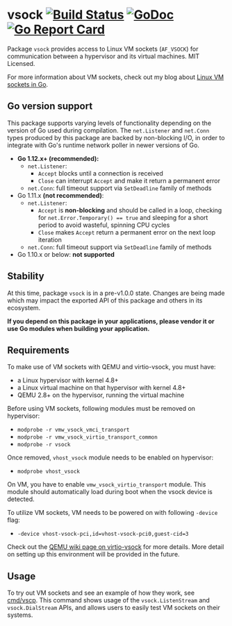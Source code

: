 # vsock [![Build Status](https://travis-ci.org/mdlayher/vsock.svg?branch=master)](https://travis-ci.org/mdlayher/vsock) [![GoDoc](https://godoc.org/github.com/mdlayher/vsock?status.svg)](https://godoc.org/github.com/mdlayher/vsock) [![Go Report Card](https://goreportcard.com/badge/github.com/mdlayher/vsock)](https://goreportcard.com/report/github.com/mdlayher/vsock)

Package `vsock` provides access to Linux VM sockets (`AF_VSOCK`) for
communication between a hypervisor and its virtual machines.  MIT Licensed.

For more information about VM sockets, check out my blog about
[Linux VM sockets in Go](https://medium.com/@mdlayher/linux-vm-sockets-in-go-ea11768e9e67).

## Go version support

This package supports varying levels of functionality depending on the version
of Go used during compilation. The `net.Listener` and `net.Conn` types produced
by this package are backed by non-blocking I/O, in order to integrate with Go's
runtime network poller in newer versions of Go.

- **Go 1.12.x+ (recommended):**
  - `net.Listener`:
    - `Accept` blocks until a connection is received
    - `Close` can interrupt `Accept` and make it return a permanent error
  - `net.Conn`: full timeout support via `SetDeadline` family of methods
- Go 1.11.x **(not recommended)**:
  - `net.Listener`:
    - `Accept` is **non-blocking** and should be called in a loop, checking for
      `net.Error.Temporary() == true` and sleeping for a short period to avoid
      wasteful, spinning CPU cycles
    - `Close` makes `Accept` return a permanent error on the next
      loop iteration
  - `net.Conn`: full timeout support via `SetDeadline` family of methods
- Go 1.10.x or below: **not supported**

## Stability

At this time, package `vsock` is in a pre-v1.0.0 state. Changes are being made
which may impact the exported API of this package and others in its ecosystem.

**If you depend on this package in your applications, please vendor it or use Go
modules when building your application.**

## Requirements

To make use of VM sockets with QEMU and virtio-vsock, you must have:

- a Linux hypervisor with kernel 4.8+
- a Linux virtual machine on that hypervisor with kernel 4.8+
- QEMU 2.8+ on the hypervisor, running the virtual machine

Before using VM sockets, following modules must be removed on hypervisor:

- `modprobe -r vmw_vsock_vmci_transport`
- `modprobe -r vmw_vsock_virtio_transport_common`
- `modprobe -r vsock`

Once removed, `vhost_vsock` module needs to be enabled on hypervisor:

- `modprobe vhost_vsock`

On VM, you have to enable `vmw_vsock_virtio_transport` module.  This module should automatically load during boot when the vsock device is detected.

To utilize VM sockets, VM needs to be powered on with following `-device` flag:

- `-device vhost-vsock-pci,id=vhost-vsock-pci0,guest-cid=3`

Check out the
[QEMU wiki page on virtio-vsock](http://wiki.qemu-project.org/Features/VirtioVsock)
for more details.  More detail on setting up this environment will be provided
in the future.

## Usage

To try out VM sockets and see an example of how they work, see
[cmd/vscp](https://github.com/mdlayher/vsock/tree/master/cmd/vscp).
This command shows usage of the `vsock.ListenStream` and `vsock.DialStream`
APIs, and allows users to easily test VM sockets on their systems.
